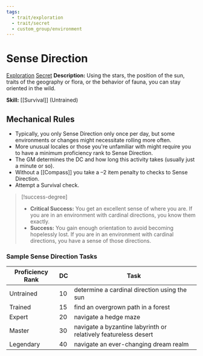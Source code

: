 ```yaml
---
tags:
  - trait/exploration
  - trait/secret
  - custom_group/environment
---
```

# Sense Direction

[Exploration](Exploration.md "General Trait") [Secret](Secret.md "General Trait")
**Description:** Using the stars, the position of the sun, traits of the geography or flora, or the behavior of fauna, you can stay oriented in the wild.

**Skill:** [[Survival]] (Untrained)

## Mechanical Rules

- Typically, you only Sense Direction only once per day, but some environments or changes might necessitate rolling more often.
- More unusual locales or those you're unfamiliar with might require you to have a minimum proficiency rank to Sense Direction.
- The GM determines the DC and how long this activity takes (usually just a minute or so).
- Without a [[Compass]] you take a –2 item penalty to checks to Sense Direction.  
- Attempt a Survival check.

> [!success-degree] 
>- **Critical Success:** You get an excellent sense of where you are. If you are in an environment with cardinal directions, you know them exactly.  
>- **Success:** You gain enough orientation to avoid becoming hopelessly lost. If you are in an environment with cardinal directions, you have a sense of those directions.

### Sample Sense Direction Tasks

| **Proficiency Rank** | **DC** | Task                                                            |
| -------------------- | ------ | --------------------------------------------------------------- |
| Untrained            | 10     | determine a cardinal direction using the sun                    |
| Trained              | 15     | find an overgrown path in a forest                              |
| Expert               | 20     | navigate a hedge maze                                           |
| Master               | 30     | navigate a byzantine labyrinth or relatively featureless desert |
| Legendary            | 40     | navigate an ever-changing dream realm                           |

